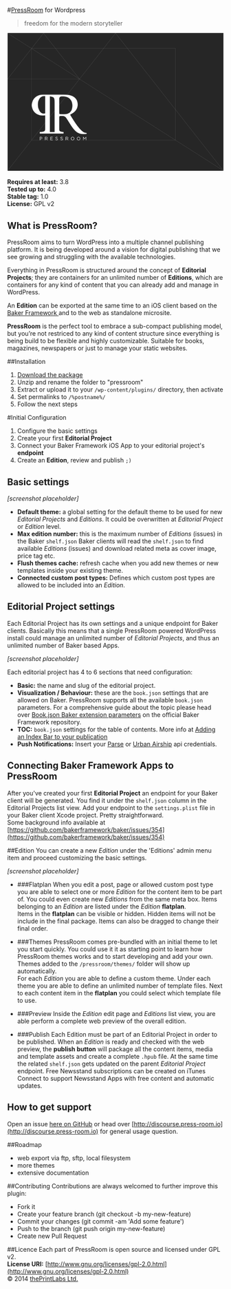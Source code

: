 #[PressRoom](http://press-room.io/) for Wordpress

>freedom for the modern storyteller

![](PR-github.png?raw=true "PressRoom for Wordpress")

**Requires at least:** 3.8    
**Tested up to:** 4.0    
**Stable tag:** 1.0    
**License:** GPL v2   

## What is PressRoom?
PressRoom aims to turn WordPress into a multiple channel publishing platform. It is being developed around a vision for digital publishing that we see growing and struggling with the available technologies. 

Everything in PressRoom is structured around the concept of **Editorial Projects**; they are containers for an unlimited number of **Editions**, which are containers for any kind of content that you can already add and manage in WordPress. 

An **Edition** can be exported at the same time to an iOS client based on the [Baker Framework ](https://github.com/bakerframework/baker) and to the web as standalone microsite. 

**PressRoom** is the perfect tool to embrace a sub-compact publishing model, but you’re not restriced to any kind of content structure since everything is being build to be flexible and highly customizable. Suitable for books, magazines, newspapers or just to manage your static websites.  

##Installation

1. [Download the package](https://github.com/thePrintLabs/pressroom/archive/master.zip)
2. Unzip and rename the folder to "pressroom"
3. Extract or upload it to your ```/wp-content/plugins/``` directory, then activate
4. Set permalinks to ```/%postname%/```
5. Follow the next steps

#Initial Configuration
1. Configure the basic settings
2. Create your first **Editorial Project**
3. Connect your Baker Framework iOS App to your editorial project's **endpoint**
4. Create an **Edition**, review and publish ```;)```

## Basic settings

*[screenshot placeholder]*

- **Default theme:** a global setting for the default theme to be used for new *Editorial Projects* and *Editions*. It could be overwritten at *Editorial Project* or *Edition* level.
- **Max edition number:** this is the maximum number of *Editions* (issues) in the Baker ```shelf.json``` Baker clients will read the ```shelf.json``` to find available *Editions* (issues) and download related meta as cover image, price tag etc. 
- **Flush themes cache:** refresh cache when you add new themes or new templates inside your existing theme.
- **Connected custom post types:** Defines which custom post types are allowed to be included into an *Edition*.

## Editorial Project settings
Each Editorial Project has its own settings and a unique endpoint for Baker clients. Basically this means that a single PressRoom powered WordPress install could manage an unlimited number of *Editorial Projects*, and thus an unlimited number of Baker based Apps.   

*[screenshot placeholder]*

Each editorial project has 4 to 6 sections that need configuration:

- **Basic:** the name and slug of the editorial project.
- **Visualization / Behaviour:** these are the ```book.json``` settings that are allowed on Baker. PressRoom supports all the available ```book.json``` parameters. For a comprehensive guide about the topic please head over [Book.json Baker extension parameters](https://github.com/bakerframework/baker/wiki/Book.json-Baker-extension-parameters) on the official Baker Framework repository. 
- **TOC:** ```book.json``` settings for the table of contents. More info at [Adding an Index Bar to your publication](https://github.com/bakerframework/baker/wiki/Adding-an-Index-Bar-to-your-publication)
- **Push Notifications:** Insert your [Parse](https://parse.com/) or [Urban Airship](http://urbanairship.com/) api credentials. 

## Connecting Baker Framework Apps to PressRoom
After you've created your first **Editorial Project** an endpoint for your Baker client will be generated. You find it under the ```shelf.json``` column in the Editorial Projects list view. Add your endpoint to the ```settings.plist``` file in your Baker client Xcode project. Pretty straightforward.    
Some background info available at [https://github.com/bakerframework/baker/issues/354](https://github.com/bakerframework/baker/issues/354)

##Edition
You can create a new *Edition* under the 'Editions' admin menu item and proceed customizing the basic settings. 

*[screenshot placeholder]*

- ###Flatplan 
When you edit a post, page or allowed custom post type you are able to select one or more *Edition* for the content item to be part of. You could even create new *Editions* from the same meta box. Items belonging to an *Edition* are listed under the *Edition* **flatplan**.     
Items in the **flatplan** can be visible or hidden. Hidden items will not be include in the final package. Items can also be dragged to change their final order. 

- ###Themes
PressRoom comes pre-bundled with an initial theme to let you start quickly. You could use it it as starting point to learn how PressRoom themes works and to start developing and add your own. Themes added to the ```/pressroom/themes/``` folder will show up automatically.    
For each *Edition* you are able to define a custom theme. Under each theme you are able to define an unlimited number of template files. Next to each content item in the **flatplan** you could select which template file to use. 

- ###Preview
Inside the *Edition* edit page and *Editions* list view, you are able perform a complete web preview of the overall edition. 

- ###Publish
Each Edition must be part of an Editorial Project in order to be published. When an *Edition* is ready and checked with the web preview, the **publish button** will package all the content items, media and template assets and create a complete ```.hpub``` file. At the same time the related ```shelf.json``` gets  updated on the parent *Editorial Project* endpoint.
Free Newsstand subscriptions can be created on iTunes Connect to support Newsstand Apps with free content and automatic updates.

## How to get support
Open an issue [here on GitHub](https://github.com/thePrintLabs/pressroom/issues) or head over [http://discourse.press-room.io](http://discourse.press-room.io) for general usage question.

##Roadmap

- web export via ftp, sftp, local filesystem
- more themes
- extensive documentation

##Contributing
Contributions are always welcomed to further improve this plugin:

- Fork it
- Create your feature branch (git checkout -b my-new-feature)
- Commit your changes (git commit -am 'Add some feature')
- Push to the branch (git push origin my-new-feature)
- Create new Pull Request

##Licence
Each part of PressRoom is open source and licensed under GPL v2.    
**License URI:** [http://www.gnu.org/licenses/gpl-2.0.html](http://www.gnu.org/licenses/gpl-2.0.html)    
© 2014 [thePrintLabs Ltd.](http://theprintlabs.com)
